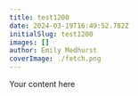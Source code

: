 ```yaml
---
title: test1200
date: 2024-03-19T16:49:52.782Z
initialSlug: test1200
images: []
author: Emily Medhurst
coverImage: ./fetch.png
---
```

Your content here
